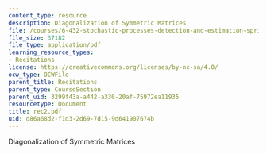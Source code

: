 ```yaml
---
content_type: resource
description: Diagonalization of Symmetric Matrices
file: /courses/6-432-stochastic-processes-detection-and-estimation-spring-2004/d86a68d2f1d32d697d159d641907674b_rec2.pdf
file_size: 37182
file_type: application/pdf
learning_resource_types:
- Recitations
license: https://creativecommons.org/licenses/by-nc-sa/4.0/
ocw_type: OCWFile
parent_title: Recitations
parent_type: CourseSection
parent_uid: 3299f43a-a442-a330-20af-75972ea11935
resourcetype: Document
title: rec2.pdf
uid: d86a68d2-f1d3-2d69-7d15-9d641907674b
---
```

Diagonalization of Symmetric Matrices